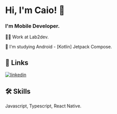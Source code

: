 
# Hi, I'm Caio! 👋

### I'm Mobile Developer.


👩‍💻 Work at Lab2dev.

🧠 I'm studying Android - [Kotlin] Jetpack Compose.


## 🔗 Links
[![linkedin](https://img.shields.io/badge/linkedin-0A66C2?style=for-the-badge&logo=linkedin&logoColor=white)](https://www.linkedin.com/in/caio-marinho-melo-b7921920b/)



## 🛠 Skills
Javascript, Typescript, React Native.

